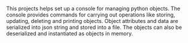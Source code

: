 This projects helps set up a console for managing python objects. The console provides commands for carrying out operations like storing, updating, deleting and printing objects. Object attributes and data are serialized into json string and stored into a file. The objects can also be deserialized and instantiated as objects in memory.
